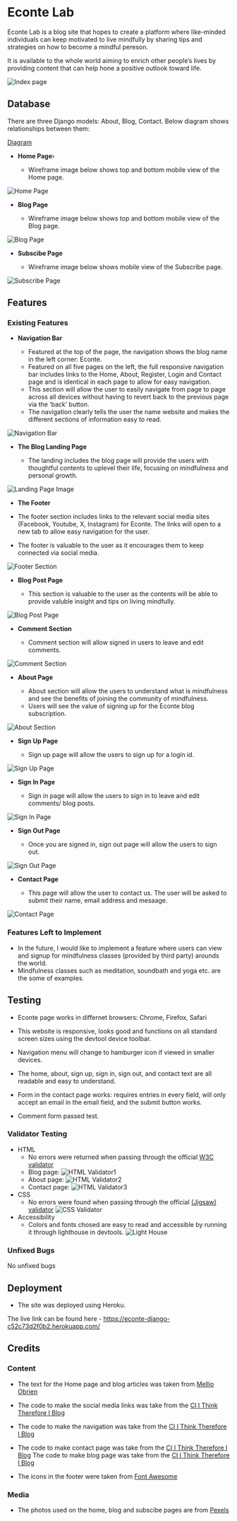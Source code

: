 # Econte Lab

Econte Lab is a blog site that hopes to create a platform where like-minded individuals can keep motivated to live mindfully by sharing tips and strategies on how to become a mindful pereson.

It is available to the whole world aiming to enrich other people’s lives by providing content that can help hone a positive outlook toward life.

![Index page](static/images/econte_index.png)

## Database

There are three Django models: About, Blog, Contact.
Below diagram shows relationships between them:

 [Diagram](static/images/econte_index.png)

- __Home Page__›

  - Wireframe image below shows top and bottom mobile view of the Home page.

![Home Page]()

- __Blog Page__

  - Wireframe image below shows top and bottom mobile view of the Blog page.

![Blog Page]()

- __Subscibe Page__

  - Wireframe image below shows mobile view of the Subscribe page.

![Subscribe Page]()

## Features 

### Existing Features

- __Navigation Bar__

  - Featured at the top of the page, the navigation shows the blog name in the left corner: Econte.
  - Featured on all five pages on the left, the full responsive navigation bar includes links to the Home, About, Register, Login and Contact page and is identical in each page to allow for easy navigation.
  - This section will allow the user to easily navigate from page to page across all devices without having to revert back to the previous page via the ‘back’ button.
  - The navigation clearly tells the user the name website and makes the different sections of information easy to read.

 ![Navigation Bar](static/images/econte_nav.png)


- __The Blog Landing Page__

  - The landing includes the blog page will provide the users with thoughtful contents to uplevel their life, focusing on mindfulness and personal growth.

 ![Landing Page Image](static/images/econte_blog.png)


 - __The Footer__ 

  - The footer section includes links to the relevant social media sites (Facebook, Youtube, X, Instagram) for Econte. The links will open to a new tab to allow easy navigation for the user. 
  - The footer is valuable to the user as it encourages them to keep connected via social media.

![Footer Section](static/images/econte_footer.png)


- __Blog Post Page__

  - This section is valuable to the user as the contents will be able to provide valuble insight and tips on living mindfully.

![Blog Post Page](static/images/econte_blogpost.png)


- __Comment Section__

  - Comment section will allow signed in users to leave and edit comments.

![Comment Section](static/images/econte_comments.png)


- __About Page__

  - About section will allow the users to understand what is mindfulness and see the benefits of joining the community of mindfulness. 
  - Users will see the value of signing up for the Econte blog subscription.

![About Section](static/images/econte_about.png)


- __Sign Up Page__

  - Sign up page will allow the users to sign up for a login id.

![Sign Up Page](static/images/econte_signup.png)

- __Sign In Page__

  - Sign in page will allow the users to sign in to leave and edit comments/ blog posts.

![Sign In Page](static/images/econte_signin.png)


- __Sign Out Page__

  - Once you are signed in, sign out page will allow the users to sign out.

![Sign Out Page](static/images/econte_signout.png)


- __Contact Page__

  - This page will allow the user to contact us. The user will be asked to submit their name, email address and mesaage.

![Contact Page](static/images/econte_contact.png)

### Features Left to Implement

- In the future, I would like to implement a feature where users can view and signup for mindfulness classes (provided by third party) arounds the world.
- Mindfulness classes such as meditation, soundbath and yoga etc. are the some of examples.

## Testing

 - Econte page works in differnet browsers: Chrome, Firefox, Safari 

 - This website is responsive, looks good and functions on all standard screen sizes using the devtool device toolbar.

 - Navigation menu will change to hamburger icon if viewed in smaller devices.

 - The home, about, sign up, sign in, sign out, and contact text are all readable and easy to understand.

 - Form in the contact page works: requires entries in every field, will only accept an email in the email field,  and the submit button works.

 - Comment form passed test.

### Validator Testing 

- HTML
  - No errors were returned when passing through the official [W3C validator](https://validator.w3.org/)
   - Blog page:
![HTML Validator1](static/images/econte_html_blog_validator.png)
   - About page:
![HTML Validator2](static/images/econte_html_about_validator.png)
   - Contact page:
![HTML Validator3](static/images/econte_html_contact_validator.png)
- CSS
  - No errors were found when passing through the official [(Jigsaw) validator](https://jigsaw.w3.org/css-validator/)
![CSS Validator](static/images/econte_css_validator.png)
- Accessibility
  - Colors and fonts chosed are easy to read and accessible by running it through lighthouse in devtools.
![Light House](static/images/econte_lighthouse.png)


 ### Unfixed Bugs

No unfixed bugs

## Deployment

- The site was deployed using Heroku.

The live link can be found here - https://econte-django-c52c73d2f0b2.herokuapp.com/


## Credits

### Content 

- The text for the Home page and blog articles was taken from [Mellio Obrien](https://melliobrien.com/)

- The code to make the social media links was take from the [CI I Think Therefore I Blog](https://learn.codeinstitute.net/courses/course-v1:CodeInstitute+FSD101_WTS+2023_Q3/courseware/56a2da0940b4411d8a38c2b093a22c60/4565659a34d648b8b8edd063c3182180/)
- The code to make the navigation was take from the [CI I Think Therefore I Blog](https://learn.codeinstitute.net/courses/course-v1:CodeInstitute+FSD101_WTS+2023_Q3/courseware/56a2da0940b4411d8a38c2b093a22c60/4565659a34d648b8b8edd063c3182180/)
- The code to make contact page was take from the [CI I Think Therefore I Blog](https://learn.codeinstitute.net/courses/course-v1:CodeInstitute+FSD101_WTS+2023_Q3/courseware/56a2da0940b4411d8a38c2b093a22c60/4565659a34d648b8b8edd063c3182180/)
 The code to make blog page was take from the [CI I Think Therefore I Blog](https://learn.codeinstitute.net/courses/course-v1:CodeInstitute+FSD101_WTS+2023_Q3/courseware/56a2da0940b4411d8a38c2b093a22c60/4565659a34d648b8b8edd063c3182180/)
- The icons in the footer were taken from [Font Awesome](https://fontawesome.com/)



### Media

- The photos used on the home, blog and subscibe pages are from [Pexels](https://www.pexels.com/)

